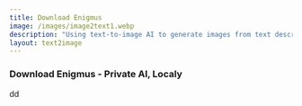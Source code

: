 ```yaml
---
title: Download Enigmus
image: /images/image2text1.webp
description: "Using text-to-image AI to generate images from text descriptions users can input a written description of an image, and the AI model will generate a corresponding image that closely matches the description"
layout: text2image
---
```


### Download Enigmus - Private AI, Localy
dd 
